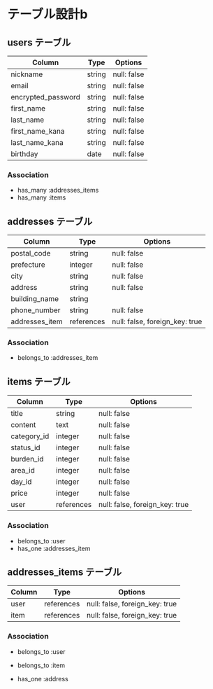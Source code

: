 # テーブル設計b

## users テーブル

| Column                | Type       | Options     |
| --------------------- | ---------- | ----------- |
| nickname              | string     | null: false |
| email                 | string     | null: false |
| encrypted_password    | string     | null: false |
| first_name            | string     | null: false |
| last_name             | string     | null: false |
| first_name_kana       | string     | null: false |
| last_name_kana        | string     | null: false |
| birthday              | date       | null: false |

### Association

- has_many :addresses_items
- has_many :items

## addresses テーブル
| Column         | Type       | Options                        |
| -------------- | ---------- | ------------------------------ |
| postal_code    | string     | null: false                    |
| prefecture     | integer    | null: false                    |
| city           | string     | null: false                    |
| address        | string     | null: false                    |
| building_name  | string     |                                |
| phone_number   | string     | null: false                    |
| addresses_item | references | null: false, foreign_key: true |

### Association

- belongs_to :addresses_item

## items テーブル

| Column      | Type       | Options                        |
| ----------- | ---------- | ------------------------------ |
| title       | string     | null: false                    |
| content     | text       | null: false                    |
| category_id | integer    | null: false                    |
| status_id   | integer    | null: false                    |
| burden_id   | integer    | null: false                    |
| area_id     | integer    | null: false                    |
| day_id      | integer    | null: false                    |
| price       | integer    | null: false                    |
| user        | references | null: false, foreign_key: true |

### Association

- belongs_to :user
- has_one :addresses_item

## addresses_items テーブル
| Column   | Type       | Options                        |
| -------- | ---------- | ------------------------------ |
| user     | references | null: false, foreign_key: true |
| item     | references | null: false, foreign_key: true |

### Association

- belongs_to :user
- belongs_to :item

- has_one :address